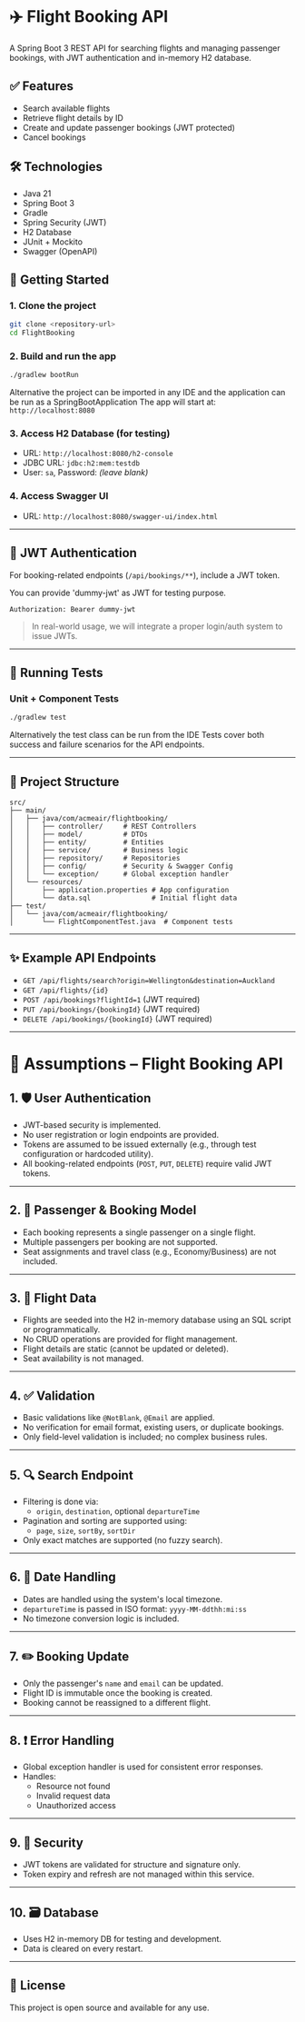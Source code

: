 
# ✈️ Flight Booking API

A Spring Boot 3 REST API for searching flights and managing passenger bookings, with JWT authentication and in-memory H2 database.

## ✅ Features

- Search available flights
- Retrieve flight details by ID
- Create and update passenger bookings (JWT protected)
- Cancel bookings


## 🛠️ Technologies

- Java 21
- Spring Boot 3
- Gradle
- Spring Security (JWT)
- H2 Database
- JUnit + Mockito
- Swagger (OpenAPI)



## 🚀 Getting Started

### 1. Clone the project

```bash
git clone <repository-url>
cd FlightBooking
```


### 2. Build and run the app

```bash
./gradlew bootRun
```
Alternative the project can be imported in any IDE and the application can be run as a SpringBootApplication
The app will start at: `http://localhost:8080`

### 3. Access H2 Database (for testing)

- URL: `http://localhost:8080/h2-console`
- JDBC URL: `jdbc:h2:mem:testdb`
- User: `sa`, Password: *(leave blank)*

### 4. Access Swagger UI

- URL: `http://localhost:8080/swagger-ui/index.html`

---

## 🔐 JWT Authentication

For booking-related endpoints (`/api/bookings/**`), include a JWT token.

You can provide 'dummy-jwt' as JWT for testing purpose.

```
Authorization: Bearer dummy-jwt
```

> In real-world usage, we will integrate a proper login/auth system to issue JWTs.

---

## 🧪 Running Tests

### Unit + Component Tests

```bash
./gradlew test
```
Alternatively the test class can be run from the IDE
Tests cover both success and failure scenarios for the API endpoints.

---

## 📁 Project Structure

```
src/
├── main/
│   ├── java/com/acmeair/flightbooking/
│   │   ├── controller/     # REST Controllers
│   │   ├── model/          # DTOs
│   │   ├── entity/         # Entities
│   │   ├── service/        # Business logic
│   │   ├── repository/     # Repositories
│   │   ├── config/         # Security & Swagger Config
│   │   └── exception/      # Global exception handler
│   └── resources/
│       ├── application.properties # App configuration
│       └── data.sql               # Initial flight data
├── test/
│   └── java/com/acmeair/flightbooking/
│       └── FlightComponentTest.java  # Component tests
```

---

## ✨ Example API Endpoints

- `GET /api/flights/search?origin=Wellington&destination=Auckland`
- `GET /api/flights/{id}`
- `POST /api/bookings?flightId=1` (JWT required)
- `PUT /api/bookings/{bookingId}` (JWT required)
- `DELETE /api/bookings/{bookingId}` (JWT required)

---


# 🧾 Assumptions – Flight Booking API


## 1. 🛡️ User Authentication

- JWT-based security is implemented.
- No user registration or login endpoints are provided.
- Tokens are assumed to be issued externally (e.g., through test configuration or hardcoded utility).
- All booking-related endpoints (`POST`, `PUT`, `DELETE`) require valid JWT tokens.

---

## 2. 👤 Passenger & Booking Model

- Each booking represents a single passenger on a single flight.
- Multiple passengers per booking are not supported.
- Seat assignments and travel class (e.g., Economy/Business) are not included.

---

## 3. 🛫 Flight Data

- Flights are seeded into the H2 in-memory database using an SQL script or programmatically.
- No CRUD operations are provided for flight management.
- Flight details are static (cannot be updated or deleted).
- Seat availability is not managed.

---

## 4. ✅ Validation

- Basic validations like `@NotBlank`, `@Email` are applied.
- No verification for email format, existing users, or duplicate bookings.
- Only field-level validation is included; no complex business rules.

---

## 5. 🔍 Search Endpoint

- Filtering is done via:
  - `origin`, `destination`, optional `departureTime`
- Pagination and sorting are supported using:
  - `page`, `size`, `sortBy`, `sortDir`
- Only exact matches are supported (no fuzzy search).

---

## 6. 📆 Date Handling

- Dates are handled using the system's local timezone.
- `departureTime` is passed in ISO format: `yyyy-MM-ddthh:mi:ss`
- No timezone conversion logic is included.

---

## 7. ✏️ Booking Update

- Only the passenger's `name` and `email` can be updated.
- Flight ID is immutable once the booking is created.
- Booking cannot be reassigned to a different flight.

---

## 8. ❗ Error Handling

- Global exception handler is used for consistent error responses.
- Handles:
  - Resource not found
  - Invalid request data
  - Unauthorized access

---

## 9. 🔐 Security

- JWT tokens are validated for structure and signature only.
- Token expiry and refresh are not managed within this service.

---

## 10. 🗃️ Database

- Uses H2 in-memory DB for testing and development.
- Data is cleared on every restart.

---



## 📄 License

This project is open source and available for any use.
